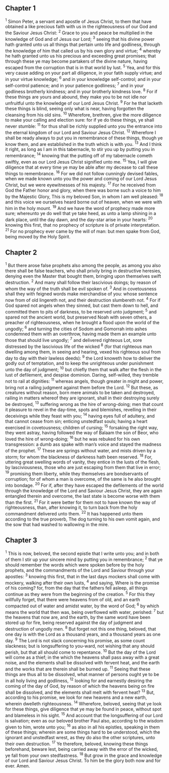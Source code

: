 ## Chapter 1

<sup>1</sup> Simon Peter, a servant and apostle of Jesus Christ, to them that have obtained a like precious faith with us in the righteousness of our God and the Saviour Jesus Christ:
<sup>2</sup> Grace to you and peace be multiplied in the knowledge of God and of Jesus our Lord;
<sup>3</sup> seeing that his divine power hath granted unto us all things that pertain unto life and godliness, through the knowledge of him that called us by his own glory and virtue;
<sup>4</sup> whereby he hath granted unto us his precious and exceeding great promises; that through these ye may become partakers of the divine nature, having escaped from the corruption that is in that world by lust.
<sup>5</sup> Yea, and for this very cause adding on your part all diligence, in your fatih supply virtue; and in your virtue knowledge;
<sup>6</sup> and in your knowledge self-control; and in your self-control patience; and in your patience godliness;
<sup>7</sup> and in your godliness brotherly kindness; and in your brotherly kindness love.
<sup>8</sup> For if these things are yours and abound, they make you to be not idle nor unfruitful unto the knowledge of our Lord Jesus Christ.
<sup>9</sup> For he that lacketh these things is blind, seeing only what is near, having forgotten the cleansing from his old sins.
<sup>10</sup> Wherefore, brethren, give the more diligence to make your calling and election sure: for if ye do these things, ye shall never stumble:
<sup>11</sup> for thus shall be richly supplied unto you the entrance into the eternal kingdom of our Lord and Saviour Jesus Christ.
<sup>12</sup> Wherefore I shall be ready always to put you in remembrance of these things, though ye know them, and are established in the truth which is with you.
<sup>13</sup> And I think it right, as long as I am in this tabernacle, to stir you up by putting you in remembrance;
<sup>14</sup> knowing that the putting off of my tabernacle cometh swiftly, even as our Lord Jesus Christ signified unto me.
<sup>15</sup> Yea, I will give diligence that at every time ye may be able after my decease to call these things to remembrance.
<sup>16</sup> For we did not follow cunningly devised fables, when we made known unto you the power and coming of our Lord Jesus Christ, but we were eyewitnesses of his majesty.
<sup>17</sup> For he received from God the Father honor and glory, when there was borne such a voice to him by the Majestic Glory, This is my beloved Son, in whom I am well pleased:
<sup>18</sup> and this voice we ourselves heard borne out of heaven, when we were with him in the holy mount.
<sup>19</sup> And we have the word of prophecy made more sure; whereunto ye do well that ye take heed, as unto a lamp shining in a dark place, until the day dawn, and the day-star arise in your hearts:
<sup>20</sup> knowing this first, that no prophecy of scripture is of private interpretation.
<sup>21</sup> For no prophecy ever came by the will of man: but men spake from God, being moved by the Holy Spirit.
## Chapter 2

<sup>1</sup> But there arose false prophets also among the people, as among you also there shall be false teachers, who shall privily bring in destructive heresies, denying even the Master that bought them, bringing upon themselves swift destruction.
<sup>2</sup> And many shall follow their lascivious doings; by reason of whom the way of the truth shall be evil spoken of.
<sup>3</sup> And in covetousness shall they with feigned words make merchandise of you: whose sentence now from of old lingereth not, and their destruction slumbereth not.
<sup>4</sup> For if God spared not angels when they sinned, but cast them down to hell, and committed them to pits of darkness, to be reserved unto judgment;
<sup>5</sup> and spared not the ancient world, but preserved Noah with seven others, a preacher of righteousness, when he brought a flood upon the world of the ungodly;
<sup>6</sup> and turning the cities of Sodom and Gomorrah into ashes condemned them with an overthrow, having made them an example unto those that should live ungodly;
<sup>7</sup> and delivered righteous Lot, sore distressed by the lascivious life of the wicked
<sup>8</sup> (for that righteous man dwelling among them, in seeing and hearing, vexed his righteous soul from day to day with their lawless deeds):
<sup>9</sup> the Lord knoweth how to deliver the godly out of temptation, and to keep the unrighteous under punishment unto the day of judgment;
<sup>10</sup> but chiefly them that walk after the flesh in the lust of defilement, and despise dominion. Daring, self-willed, they tremble not to rail at dignities:
<sup>11</sup> whereas angels, though greater in might and power, bring not a railing judgment against them before the Lord.
<sup>12</sup> But these, as creatures without reason, born mere animals to be taken and destroyed, railing in matters whereof they are ignorant, shall in their destroying surely be destroyed,
<sup>13</sup> suffering wrong as the hire of wrong-doing; men that count it pleasure to revel in the day-time, spots and blemishes, revelling in their deceivings while they feast with you;
<sup>14</sup> having eyes full of adultery, and that cannot cease from sin; enticing unstedfast souls; having a heart exercised in covetousness; children of cursing;
<sup>15</sup> forsaking the right way, they went astray, having followed the way of Balaam the son of Beor, who loved the hire of wrong-doing;
<sup>16</sup> but he was rebuked for his own transgression: a dumb ass spake with man’s voice and stayed the madness of the prophet.
<sup>17</sup> These are springs without water, and mists driven by a storm; for whom the blackness of darkness hath been reserved.
<sup>18</sup> For, uttering great swelling words of vanity, they entice in the lusts of the flesh, by lasciviousness, those who are just escaping from them that live in error;
<sup>19</sup> promising them liberty, while they themselves are bondservants of corruption; for of whom a man is overcome, of the same is he also brought into bondage.
<sup>20</sup> For if, after they have escaped the defilements of the world through the knowledge of the Lord and Saviour Jesus Christ, they are again entangled therein and overcome, the last state is become worse with them than the first.
<sup>21</sup> For it were better for them not to have known the way of righteousness, than, after knowing it, to turn back from the holy commandment delivered unto them.
<sup>22</sup> It has happened unto them according to the true proverb, The dog turning to his own vomit again, and the sow that had washed to wallowing in the mire.
## Chapter 3

<sup>1</sup> This is now, beloved, the second epistle that I write unto you; and in both of them I stir up your sincere mind by putting you in remembrance;
<sup>2</sup> that ye should remember the words which were spoken before by the holy prophets, and the commandments of the Lord and Saviour through your apostles:
<sup>3</sup> knowing this first, that in the last days mockers shall come with mockery, walking after their own lusts,
<sup>4</sup> and saying, Where is the promise of his coming? for, from the day that the fathers fell asleep, all things continue as they were from the beginning of the creation.
<sup>5</sup> For this they willfully forget, that there were heavens from of old, and an earth compacted out of water and amidst water, by the word of God;
<sup>6</sup> by which means the world that then was, being overflowed with water, perished:
<sup>7</sup> but the heavens that now are, and the earth, by the same word have been stored up for fire, being reserved against the day of judgment and destruction of ungodly men.
<sup>8</sup> But forget not this one thing, beloved, that one day is with the Lord as a thousand years, and a thousand years as one day.
<sup>9</sup> The Lord is not slack concerning his promise, as some count slackness; but is longsuffering to you-ward, not wishing that any should perish, but that all should come to repentance.
<sup>10</sup> But the day of the Lord will come as a thief; in the which the heavens shall pass away with a great noise, and the elements shall be dissolved with fervent heat, and the earth and the works that are therein shall be burned up.
<sup>11</sup> Seeing that these things are thus all to be dissolved, what manner of persons ought ye to be in all holy living and godliness,
<sup>12</sup> looking for and earnestly desiring the coming of the day of God, by reason of which the heavens being on fire shall be dissolved, and the elements shall melt with fervent heat?
<sup>13</sup> But, according to his promise, we look for new heavens and a new earth, wherein dwelleth righteousness.
<sup>14</sup> Wherefore, beloved, seeing that ye look for these things, give diligence that ye may be found in peace, without spot and blameless in his sight.
<sup>15</sup> And account that the longsuffering of our Lord is salvation; even as our beloved brother Paul also, according to the wisdom given to him, wrote unto you;
<sup>16</sup> as also in all his epistles, speaking in them of these things; wherein are some things hard to be understood, which the ignorant and unstedfast wrest, as they do also the other scriptures, unto their own destruction.
<sup>17</sup> Ye therefore, beloved, knowing these things beforehand, beware lest, being carried away with the error of the wicked, ye fall from your own stedfastness.
<sup>18</sup> But grow in the grace and knowledge of our Lord and Saviour Jesus Christ. To him be the glory both now and for ever. Amen.